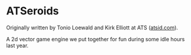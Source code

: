 ATSeroids
=========

Originally written by Tonio Loewald and Kirk Elliott at ATS ([atsid.com](http://atsid.com/)).

A 2d vector game engine we put together for fun during some idle hours last year.
